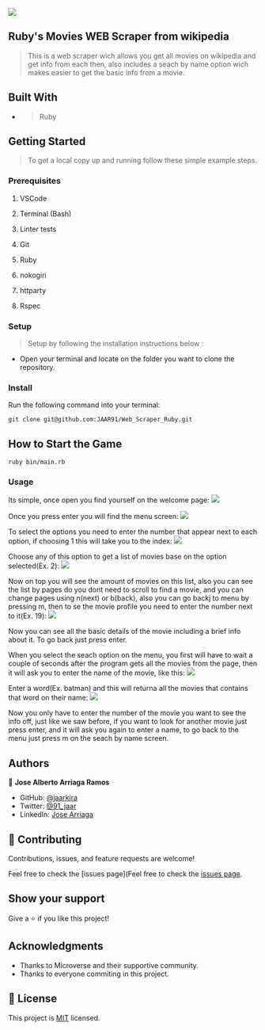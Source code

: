 ![](https://img.shields.io/badge/Microverse-blueviolet)

## Ruby's Movies WEB Scraper from wikipedia

> This is a web scraper wich allows you get all movies on wikipedia and get info from each then, also includes a seach by name option wich makes easier to get the basic info from a movie.

## Built With

- >Ruby

## Getting Started

> To get a local copy up and running follow these simple example steps.

### Prerequisites

1. VSCode

2. Terminal (Bash)

3. Linter tests

4. Git

5. Ruby

6. nokogiri

7. httparty

8. Rspec
  
### Setup

>Setup by  following the installation instructions below :
* Open your terminal and locate on the folder you want to clone the repository.

### Install

Run the following command into your terminal:

```console
git clone git@github.com:JAAR91/Web_Scraper_Ruby.git
```
## How to Start the Game

```console
ruby bin/main.rb
```

### Usage

Its simple, once open you find yourself on the welcome page:
<img src="./lib/welcomescreen.png">

Once you press enter you will find the menu screen:
<img src="./lib/menu.png">

To select the options you need to enter the number that appear next to each option, if choosing 1 this will take you to the index:
<img src="./lib/indexmenu.png">

Choose any of this option to get a list of movies base on the option selected(Ex. 2):
<img src="./lib/moviesindex.png">

Now on top you will see the amount of movies on this list, also you can see the list by pages do you dont need to scroll to find a movie, and you can change pages using n(next) or b(back), also you can go backj to menu by pressing m, then to se the movie profile you need to enter the number next to it(Ex. 19):
<img src="./lib/movieprofile.png">

Now you can see all the basic details of the movie including a brief info about it. To go back just press enter.

When you select the seach option on the menu, you first will have to wait a couple of seconds after the program gets all the movies from the page, then it will ask you to enter the name of the movie, like this:
<img src="./lib/searchscreen.png">

Enter a word(Ex. batman) and this will returna all the movies that contains that word on their name:
<img src="./lib/searchresults.png">

Now you only have to enter the number of the movie you want to see the info off, just like we saw before, if you want to look for another movie just press enter, and it will ask you again to enter a name, to go back to the menu just press m on the seach by name screen.

## Authors

👤 **Jose Alberto Arriaga Ramos**

- GitHub: [@jaarkira](https://github.com/jaarkira )
- Twitter: [@91_jaar](https://twitter.com/91_jaar )
- LinkedIn: [Jose Arriaga](https://www.linkedin.com/in/jose-arriaga-63a851204/)

## 🤝 Contributing

Contributions, issues, and feature requests are welcome!

Feel free to check the [issues page](Feel free to check the [issues page](https://github.com/JAAR91/Web_Scraper_Ruby/issues).

## Show your support

Give a ⭐️ if you like this project!

## Acknowledgments

- Thanks to Microverse and their supportive community.
- Thanks to everyone commiting in this project.

## 📝 License

This project is [MIT](./MIT.md) licensed.
